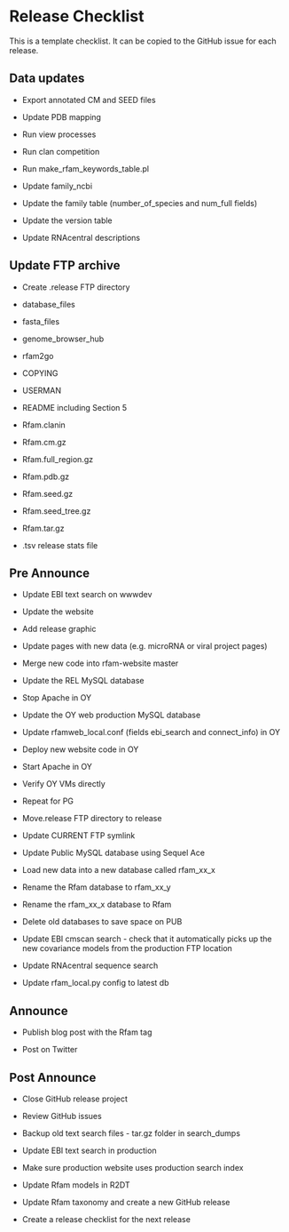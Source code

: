 # Release Checklist 

This is a template checklist. It can be copied to the GitHub issue for each release. 

## Data updates

- Export annotated CM and SEED files

- Update PDB mapping

- Run view processes

- Run clan competition

- Run make_rfam_keywords_table.pl

- Update family_ncbi

- Update the family table (number_of_species and num_full fields)

- Update the version table

- Update RNAcentral descriptions

## Update FTP archive

- Create .release FTP directory

- database_files

- fasta_files

- genome_browser_hub

- rfam2go

- COPYING

- USERMAN

- README including Section 5

- Rfam.clanin

- Rfam.cm.gz

- Rfam.full_region.gz

- Rfam.pdb.gz

- Rfam.seed.gz

- Rfam.seed_tree.gz

- Rfam.tar.gz

- .tsv release stats file 


## Pre Announce

- Update EBI text search on wwwdev

- Update the website

- Add release graphic

- Update pages with new data (e.g. microRNA or viral project pages)

- Merge new code into rfam-website master

- Update the REL MySQL database

- Stop Apache in OY

- Update the OY web production MySQL database

- Update rfamweb_local.conf (fields ebi_search and connect_info) in OY

- Deploy new website code in OY

- Start Apache in OY

- Verify OY VMs directly

- Repeat for PG

- Move.release FTP directory to release

- Update CURRENT FTP symlink

- Update Public MySQL database using Sequel Ace

- Load new data into a new database called rfam_xx_x

- Rename the Rfam database to rfam_xx_y

- Rename the rfam_xx_x database to Rfam

- Delete old databases to save space on PUB

- Update EBI cmscan search - check that it automatically picks up the new covariance models from the production FTP location

- Update RNAcentral sequence search

- Update rfam_local.py config to latest db

## Announce

- Publish blog post with the Rfam tag

- Post on Twitter

## Post Announce

- Close GitHub release project

- Review GitHub issues

- Backup old text search files - tar.gz folder in search_dumps

- Update EBI text search in production

- Make sure production website uses production search index

- Update Rfam models in R2DT

- Update Rfam taxonomy and create a new GitHub release

- Create a release checklist for the next release


